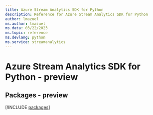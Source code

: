 ```yaml
---
title: Azure Stream Analytics SDK for Python
description: Reference for Azure Stream Analytics SDK for Python
author: lmazuel
ms.author: lmazuel
ms.data: 03/22/2023
ms.topic: reference
ms.devlang: python
ms.service: streamanalytics
---
```

# Azure Stream Analytics SDK for Python - preview
## Packages - preview
[!INCLUDE [packages](stream-analytics-index.md)]